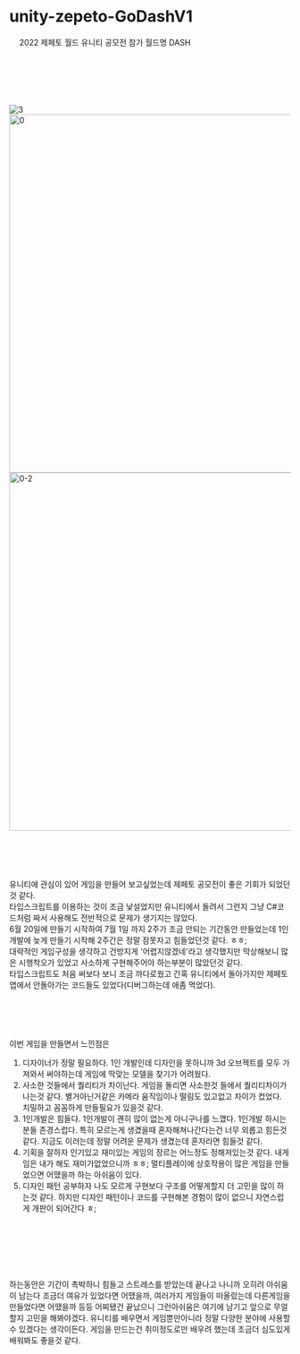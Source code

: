 # unity-zepeto-GoDashV1
 
2022 제페토 월드 유니티 공모전 참가 월드명 DASH
<br/>
<br/>
<br/>
<br/>
<br/>
<br/>
<br/>
![3](https://user-images.githubusercontent.com/97657265/181144416-8899a976-c9c5-4d7a-b6a8-845a355933cd.PNG)\
<img width="640" alt="0" src="https://user-images.githubusercontent.com/97657265/181144838-0973f4b7-0f4e-43af-bf73-fa98e1696362.png">
<br/>
<img width="640" alt="0-2" src="https://user-images.githubusercontent.com/97657265/181144848-0f6ce4f1-0a7a-4440-91a4-83b423cf5644.png">
  <br/>
  <br/>
  <br/>
  <br/>
  <br/>
유니티에 관심이 있어 게임을 만들어 보고싶었는데 제페토 공모전이 좋은 기회가 되었던것 같다.
<br/>
타입스크립트를 이용하는 것이 조금 낯설었지만 유니티에서 돌려서 그런지 그냥 C#코드처럼 짜서 사용해도 전반적으로 문제가 생기지는 않았다.
<br/>
6월 20일에 만들기 시작하여 7월 1일 까지 2주가 조금 안되는 기간동안 만들었는데 1인개발에 늦게 만들기 시작해 2주간은 정말 잠못자고 힘들었던것 같다. ㅎㅎ;
<br/>
대략적인 게임구성을 생각하고 건방지게 '어렵지않겠네'라고 생각했지만 막상해보니 많은 시행착오가 있었고 사소하게 구현해주어야 하는부분이 많았던것 같다.
<br/>
타입스크립트도 처음 써보다 보니 조금 까다로웠고 간혹 유니티에서 돌아가지만 제페토앱에서 안돌아가는 코드들도 있었다(디버그하는데 애좀 먹었다).
<br/>
<br/>
<br/>
<br/>
<br/>
<br/>
   이번 게임을 만들면서 느낀점은
1. 디자이너가 정말 필요하다.
  1인 개발인데 디자인을 못하니까 3d 오브젝트를 모두 가져와서 써야하는데 게임에 딱맞는 모델을 찾기가 어려웠다.
2. 사소한 것들에서 퀄리티가 차이난다.
  게임을 돌리면 사소한것 들에서 퀄리티차이가 나는것 같다. 별거아닌거같은 카메라 움직임이나 떨림도 있고없고 차이가 컸었다.
  치밀하고 꼼꼼하게 만들필요가 있을것 같다.
3. 1인개발은 힘들다.
  1인개발이 괜히 많이 없는게 아니구나를 느꼈다. 1인개발 하시는분들 존경스럽다.
  특히 모르는게 생겼을때 혼자해쳐나간다는건 너무 외롭고 힘든것 같다. 지금도 이러는데 정말 어려운 문제가 생겼는데 혼자라면 힘들것 같다.
4. 기획을 잘하자
  인기있고 재미있는 게임의 장르는 어느정도 정해져있는것 같다. 내게임은 내가 해도 재미가없었으니까 ㅎㅎ;
  멀티플레이에 상호작용이 많은 게임을 만들었으면 어땠을까 하는 아쉬움이 있다.
5. 디자인 패턴 공부하자
  나도 모르게 구현보다 구조를 어떻게할지 더 고민을 많이 하는것 같다.
  하지만 디자인 패턴이나 코드를 구현해본 경험이 많이 없으니 자연스럽게 개판이 되어간다 ㅎ;
<br/>
<br/>
<br/>
<br/>
<br/>
<br/>
하는동안은 기간이 촉박하니 힘들고 스트레스를 받았는데 끝나고 나니까 오히려 아쉬움이 남는다
조금더 여유가 있었다면 어땠을까, 여러가지 게임들이 떠올랐는데 다른게임을 만들었다면 어땠을까 등등
어찌됐건 끝났으니 그런아쉬움은 여기에 남기고 앞으로 무얼할지 고민을 해봐야겠다.
유니티를 배우면서 게임뿐만아니라 정말 다양한 분야에 사용할수 있겠다는 생각이든다.
게임을 만드는건 취미정도로만 배우려 했는데 조금더 심도있게 배워봐도 좋을것 같다.
  
  
